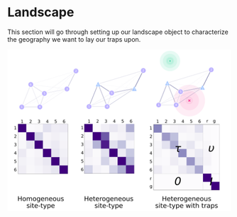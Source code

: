 # Landscape

This section will go through setting up our landscape object to characterize the geography we want to lay our traps upon.

![](../../media/lands.png)